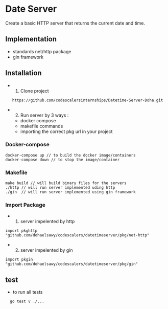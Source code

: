 # Date Server 
Create a basic HTTP server that returns the current date and time.

## Implementation
- standards net/http package
- gin framework


## Installation 
- 1. Clone project
```golang
   https://github.com/codescalersinternships/Datetime-Server-Doha.git
```
- 2. Run server by 3 ways :
  - docker compose
  - makefile commands
  - importing the correct pkg url in your project 

### Docker-compose 
```golang
docker-compose up // to build the docker image/containers
docker-compose down // to stop the image/container
```
### Makefile
```golang
make build // will build binary files for the servers
./http // will run server implemented uding http
./gin  // will run server implemented using gin framework
```

### Import Package
- 1. server impelented by http
```golang
import pkghttp "github.com/dohaelsawy/codescalers/datetimeserver/pkg/net-http"
```
- 2. server impelented by gin
```golang
import pkgin "github.com/dohaelsawy/codescalers/datetimeserver/pkg/gin"
```
## test
- to run all tests
```golang
  go test v ./...
```
